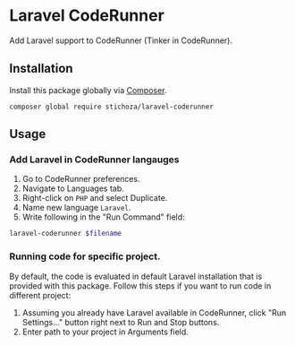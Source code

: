 # Laravel CodeRunner
Add Laravel support to CodeRunner (Tinker in CodeRunner).

## Installation

Install this package globally via [Composer](https://getcomposer.org/).

```
composer global require stichoza/laravel-coderunner
```

## Usage

### Add Laravel in CodeRunner langauges

1. Go to CodeRunner preferences.
1. Navigate to Languages tab.
1. Right-click on `PHP` and select Duplicate.
1. Name new language `Laravel`.
1. Write following in the "Run Command" field:

```bash
laravel-coderunner $filename
```

### Running code for specific project.
By default, the code is evaluated in default Laravel installation that is provided with this package. Follow this steps if you want to run code in different project:

1. Assuming you already have Laravel available in CodeRunner, click "Run Settings..." button right next to Run and Stop buttons.
1. Enter path to your project in Arguments field.